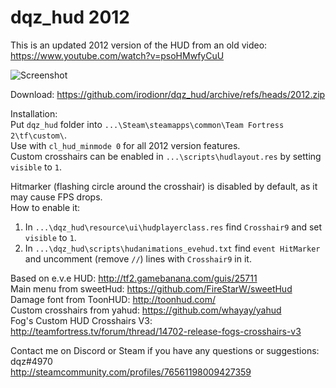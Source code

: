 # dqz_hud 2012
This is an updated 2012 version of the HUD from an old video: https://www.youtube.com/watch?v=psoHMwfyCuU  

![Screenshot](https://i.imgur.com/aaQJ8xi.jpg)

Download: https://github.com/irodionr/dqz_hud/archive/refs/heads/2012.zip

Installation:  
Put `dqz_hud` folder into `...\Steam\steamapps\common\Team Fortress 2\tf\custom\`.  
Use with `cl_hud_minmode 0` for all 2012 version features.  
Custom crosshairs can be enabled in `...\scripts\hudlayout.res` by setting `visible` to `1`.

Hitmarker (flashing circle around the crosshair) is disabled by default, as it may cause FPS drops.  
How to enable it:  
1. In `...\dqz_hud\resource\ui\hudplayerclass.res` find `Crosshair9` and set `visible` to `1`.
2. In `...\dqz_hud\scripts\hudanimations_evehud.txt` find `event HitMarker` and uncomment (remove `//`) lines with `Crosshair9` in it.

Based on e.v.e HUD: http://tf2.gamebanana.com/guis/25711  
Main menu from sweetHud: https://github.com/FireStarW/sweetHud  
Damage font from ToonHUD: http://toonhud.com/  
Custom crosshairs from yahud: https://github.com/whayay/yahud  
Fog's Custom HUD Crosshairs V3: http://teamfortress.tv/forum/thread/14702-release-fogs-crosshairs-v3  

Contact me on Discord or Steam if you have any questions or suggestions:  
dqz#4970  
http://steamcommunity.com/profiles/76561198009427359
